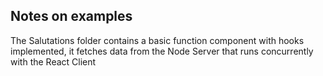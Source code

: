 ## Notes on examples

The Salutations folder contains a basic function component with hooks implemented, it fetches data
from the Node Server that runs concurrently with the React Client